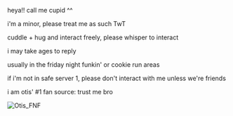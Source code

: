 heya!! call me cupid ^^

i'm a minor, please treat me as such TwT
 
cuddle + hug and interact freely, please whisper to interact

i may take ages to reply
 
usually in the friday night funkin' or cookie run areas

if i'm not in safe server 1, please don't interact with me unless we're friends
 
i am otis' #1 fan 
source: trust me bro
 
![Otis_FNF](https://github.com/user-attachments/assets/f5452293-fe5a-4f08-9fb7-7a076f282e0c)
